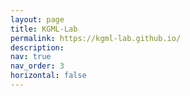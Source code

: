 ```yaml
---
layout: page
title: KGML-Lab
permalink: https://kgml-lab.github.io/
description: 
nav: true
nav_order: 3
horizontal: false
---
```


